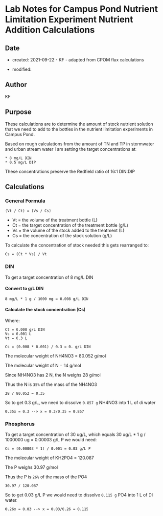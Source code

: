 # Lab Notes for Campus Pond Nutrient Limitation Experiment Nutrient Addition Calculations

## Date

* created: 2021-09-22 - KF - adapted from CPOM flux calculations  

* modified: 

## Author

KF

## Purpose

These calculations are to determine the amount of stock nutrient solution that we need to add to the bottles in the nutrient limitation experiments in Campus Pond. 

Based on rough calculations from the amount of TN and TP in stormwater and urban stream water I am setting the target concentrations at:

    * 8 mg/L DIN
    * 0.5 mg/L DIP

These concentrations preserve the Redfield ratio of 16:1 DIN:DIP


## Calculations

### General Formula

    (Vt / Ct) = (Vs / Cs)

* Vt = the volume of the treatment bottle (L)
* Ct = the target concentration of the treatment bottle (g/L)
* Vs = the volume of the stock added to the treatment (L)
* Cs = the concentration of the stock solution (g/L)

To calculate the concentration of stock needed this gets rearranged to:

    Cs = (Ct * Vs) / Vt

### DIN

To get a target concentration of 8 mg/L DIN

#### Convert to g/L DIN

    8 mg/L * 1 g / 1000 mg = 0.008 g/L DIN 

#### Calculate the stock concentration (Cs)

Where:

    Ct = 0.008 g/L DIN
    Vs = 0.001 L
    Vt = 0.3 L

    Cs = (0.008 * 0.001) / 0.3 = 0. g/L DIN

The molecular weight of NH4NO3 = 80.052 g/mol

The molecular weight of N = 14 g/mol

Since NH4NO3 has 2 N, the N weighs 28 g/mol

Thus the N is `35%` of the mass of the NH4NO3

    28 / 80.052 = 0.35 

So to get 0.3 g/L, we need to dissolve `0.857 g` NH4NO3 into 1 L of di water

    0.35x = 0.3 --> x = 0.3/0.35 = 0.857

### Phosphorus

To get a target concentration of 30 ug/L, which equals 30 ug/L * 1 g / 1000000 ug = 0.00003 g/L P we would need:

    Cs = (0.00003 * 1) / 0.001 = 0.03 g/L P

The molecular weight of KH2PO4 = 120.087

The P weighs 30.97 g/mol

Thus the P is `26%` of the mass of the PO4

    30.97 / 120.087

So to get 0.03 g/L P we would need to dissolve `0.115 g` PO4 into 1 L of DI water.

    0.26x = 0.03 --> x = 0.03/0.26 = 0.115 
